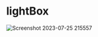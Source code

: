 # lightBox

![Screenshot 2023-07-25 215557](https://github.com/akashD7892/lightBox/assets/116936246/76b6b584-06e3-49cb-8083-5cceb39db622)
